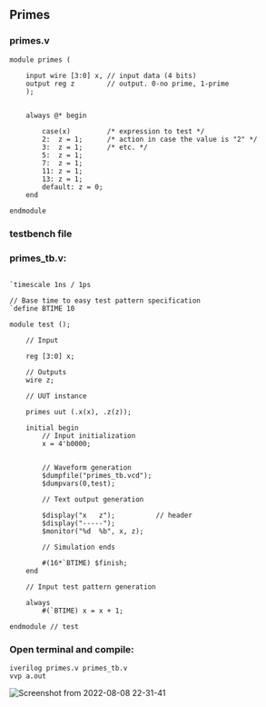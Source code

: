 ## Primes

### primes.v
```
module primes (
    
    input wire [3:0] x, // input data (4 bits)
    output reg z        // output. 0-no prime, 1-prime
    );

   
    always @* begin
       
        case(x)         /* expression to test */
        2:  z = 1;      /* action in case the value is "2" */
        3:  z = 1;      /* etc. */
        5:  z = 1;
        7:  z = 1;
        11: z = 1;
        13: z = 1;
        default: z = 0; 
    end

endmodule 
```



### testbench file 
### primes_tb.v:
```

`timescale 1ns / 1ps

// Base time to easy test pattern specification
`define BTIME 10

module test ();

    // Input
  
    reg [3:0] x;

    // Outputs
    wire z;

    // UUT instance

    primes uut (.x(x), .z(z));

    initial begin
        // Input initialization
        x = 4'b0000;
      

        // Waveform generation
        $dumpfile("primes_tb.vcd");
        $dumpvars(0,test);

        // Text output generation
      
        $display("x   z");          // header
        $display("-----");
        $monitor("%d  %b", x, z);

        // Simulation ends
      
        #(16*`BTIME) $finish;
    end

    // Input test pattern generation
   
    always
        #(`BTIME) x = x + 1;

endmodule // test
```

### Open terminal and compile:
```
iverilog primes.v primes_tb.v
vvp a.out
```

![Screenshot from 2022-08-08 22-31-41](https://user-images.githubusercontent.com/68816726/183443971-17a02228-1e72-4925-9f6e-58f29d6a3232.png)


